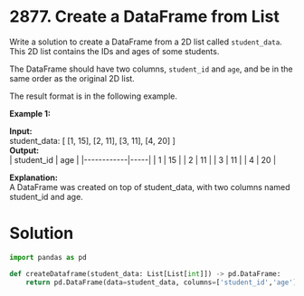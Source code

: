 # 2877. Create a DataFrame from List

Write a solution to create a DataFrame from a 2D list called `student_data`. This 2D list contains the IDs and ages of some students.

The DataFrame should have two columns, `student_id` and `age`, and be in the same order as the original 2D list.

The result format is in the following example.

**Example 1:**

**Input:** <br>
student_data:
[
[1, 15],
[2, 11],
[3, 11],
[4, 20]
]<br>
**Output:** <br>
| student_id | age |
|------------|-----|
| 1 | 15 |
| 2 | 11 |
| 3 | 11 |
| 4 | 20 |

**Explanation:**<br>
A DataFrame was created on top of student_data, with two columns named student_id and age.

# Solution

```python
import pandas as pd

def createDataframe(student_data: List[List[int]]) -> pd.DataFrame:
    return pd.DataFrame(data=student_data, columns=['student_id','age'])

```
